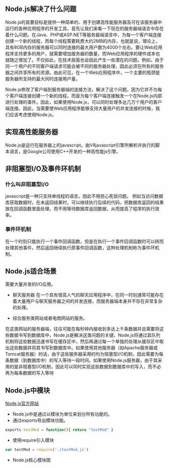 
## Node.js解决了什么问题

Node.js的首要目标是提供一种简单的、用于创建高性能服务器及可在该服务器中运行的各种应用程序的开发工具。首先让我们来看一下现在的服务器端语言中存在着什么问题。在Java、PHP或ASP.NET等服务器端语言中，为每一个客户端连接创建一个新的线程，而每个线程需要耗费大约2MB的内存，也就是说，理论上，具有8GB内存的服务器可以同时连接的最大用户数为4000个左右。要让Web应用程序支持更多的用户，就需要增加服务器的数量，而Web应用程序的硬件成本也就随之增加了。不仅如此，在技术层面也会因此产生一些潜在的问题。例如，由于同一个用户的不同客户端请求可能会被不同的服务器处理，因此必须在所有的服务器之间共享所有的资源。由此可见，在一个Web应用程序中，一个主要的瓶颈是服务器所支持的最大同时连接用户量。

Node.js修改了客户端到服务器端的连接方法，解决了这个问题。因为它并不为每个客户端连接创建一个新的线程，而是为每个客户端连接触发一个在Node.js内部进行处理的事件。因此，如果使用Node.js，可以同时处理多达几万个用户的客户端连接。因此，当需要使Web应用程序能够支持大量用户的并发连接的时候，我们应该考虑使用Node.js。

## 实现高性能服务器
Node.js是运行在服务器上的javascript。由V8javascript引擎所解析并执行的脚本语言，是Google公司使用C++开发的一种高性能js引擎。

## 非阻塞型I/O及事件环机制

### 什么叫非阻塞型I/O

javascript是一种只支持单线程的语言。因此不用担心死锁问题。
例如当访问数据库获取数据时，在未返回结果时，可以继续执行后续的代码，把数据库返回的结果放在回调函数里面处理，而不用等待数据库返回数据，从而提高了程序的执行效率。

### 事件环机制
在一个时刻只能执行一个事件回调函数，但是在执行一个事件回调函数时可以转而处理其他事件，然后返回继续执行原事件回调函数，这种处理机制称为事件环机制。

## Node.js适合场景

需要大量并发的I/O应用。

- 聊天服务器
在一个具有很高人气的聊天应用程序中，在同一时刻通常可能存在着大量用户与聊天服务器之间的并发连接，而服务器端本身并不存在非常复杂的处理。

- 综合服务类网站或者电商网站的服务。

在这类网站的服务器端，往往可能在每秒钟内接收到多达上千条数据并且需要将这些数据书写到数据库中，Node.js是解决这类问题的关键。Node.js将通过其队列机制将这些数据迅速书写在缓存区中，然后再通过每一个单独的处理从缓存区中取出这些数据并将其书写到数据库中。如果使用其他服务器（如Apache服务器或Tomcat服务器）的话，由于这些服务器采用的均为阻塞型I/O机制，因此需要为每条数据（到数据库中）的写入等待一段时间。如果使用Node.js服务器，由于其采用的是非阻塞型I/O机制，因此可以同时实现这些数据到数据库中的写入，而不必再为每条数据的写入等待


## Node.js中模块

[Node.js官方网站](http://nodejs.org/)

- Node.js中是通过以模块为单位来划分所有功能的。
- 通过exports导出模块功能。
```javascript
exports.testMod = function(){ return "testMod" }
```
- 使用require引入模块
```javascript
var testMod = require('./testMod.js')
```

- Node.js核心模块图




